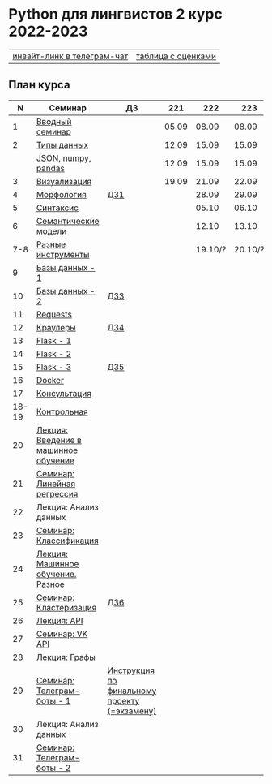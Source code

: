# Python для лингвистов 2 курс 2022-2023

<table>
  <tr>
    <td> <a href="https://t.me/+qSMpNlvxRVpmZTVi"> инвайт-линк в телеграм-чат </a> </td>
    <td> <a href="https://docs.google.com/spreadsheets/d/17giJ1Qtz3wMvfrvyA5DsQ0KCfTRaPc15eZSN2b_QcfI/edit?usp=sharing"> таблица с оценками </a> </td>
  </tr>
</table>

## План курса

| N  | Семинар     | ДЗ | 221 | 222 | 223 |
| -- | ----------- | -- | --- | --- | --- |
| 1  | [Вводный семинар](https://github.com/hse-ling-python/seminars/blob/master/intro/course_intro_2023.ipynb) | | 05.09 | 08.09 | 08.09 |
| 2  | [Типы данных](https://github.com/hse-ling-python/seminars/blob/master/data_structures/data_structures_1(1).ipynb) || 12.09 | 15.09 | 15.09 |  
|| [JSON, numpy, pandas](https://github.com/hse-ling-python/seminars/blob/master/json_data/json_1.ipynb) || 12.09 | 15.09 | 15.09 |  
| 3  | [Визуализация](https://github.com/hse-ling-python/seminars/blob/master/visualization/visualization_21.ipynb) || 19.09 | 21.09 | 22.09 | 
| 4  | [Морфология](https://github.com/hse-ling-python/seminars/blob/master/morphology/morphology_1.ipynb) | [ДЗ1](https://github.com/hse-ling-python/seminars/blob/master/homework22-23/hw1.md) |  | 28.09 | 29.09 |
| 5 | [Синтаксис](https://github.com/hse-ling-python/seminars/blob/master/UDPipe/syntax.md) | | |05.10 |06.10|
| 6  | [Семантические модели](https://github.com/hse-ling-python/seminars/blob/master/vector_models/vector_models_21_22.ipynb) |  |  | 12.10 | 13.10 | 
| 7-8  | [Разные инструменты](https://github.com/hse-ling-python/seminars/blob/master/random_compling/compling.md) | | |19.10/?| 20.10/?|
| 9 | [Базы данных - 1](https://github.com/hse-ling-python/seminars/blob/master/databases/databases_2020_1.ipynb) | ||| |
| 10  | [Базы данных - 2](https://github.com/hse-ling-python/seminars/blob/master/databases/databases_2020_2.ipynb) | [ДЗ3](https://github.com/hse-ling-python/seminars/blob/master/homework22-23/hw3.md) ||||
| 11 | [Requests](https://github.com/hse-ling-python/seminars/blob/master/html_and_requests/requests_2021.ipynb) | ||||
| 12  | [Краулеры](https://github.com/hse-ling-python/seminars/blob/master/crawlers/crawlers_1.ipynb) | [ДЗ4](https://github.com/hse-ling-python/seminars/blob/master/homework22-23/hw4.md) ||||
| 13  | [Flask - 1](https://github.com/hse-ling-python/seminars/blob/master/flask_applications/flask1.ipynb)| ||||
| 14  | [Flask - 2](https://github.com/hse-ling-python/seminars/blob/master/flask_applications/flask_2-3.md) | ||||
| 15  | [Flask - 3](https://github.com/hse-ling-python/seminars/blob/master/flask_applications/flask_2-3.md) |[ДЗ5](https://github.com/hse-ling-python/seminars/blob/master/homework22-23/hw5.md)||||
| 16  | [Docker](https://github.com/hse-ling-python/seminars/tree/master/docker) | ||||
| 17 | [Консультация](https://github.com/hse-ling-python/seminars/blob/master/KontrolnayaInstruction.md) |||||
| 18-19 | [Контрольная](https://github.com/hse-ling-python/seminars/blob/master/KontrolnayaInstruction.md) |||||
| 20  | [Лекция: Введение в машинное обучение](https://github.com/hse-ling-python/seminars/blob/master/ml/intro.ipynb) | ||||
| 21  | [Семинар: Линейная регрессия](https://github.com/hse-ling-python/seminars/blob/master/ml/Linear_Regression.ipynb) | ||||
| 22  |Лекция: Анализ данных|||||
| 23  | [Семинар: Классификация](https://github.com/hse-ling-python/seminars/blob/master/ml/classification.ipynb)| | |||
| 24  | [Лекция: Машинное обучение. Разное](https://github.com/hse-ling-python/seminars/blob/master/ml/ml_final.md) | | |||
| 25  | [Семинар: Кластеризация](https://github.com/hse-ling-python/seminars/blob/master/ml/clustering.ipynb) | [ДЗ6](https://github.com/hse-ling-python/seminars/blob/master/homework22-23/hw6/hw6.md) | |||
| 26  | [Лекция: API](https://github.com/hse-ling-python/seminars/blob/master/different_api/client-server-architecture.ipynb) | | |||
| 27  | [Семинар: VK API](https://github.com/hse-ling-python/seminars/blob/master/different_api/vk_api2021.ipynb) | | |||
| 28  | [Лекция: Графы](https://github.com/hse-ling-python/seminars/blob/master/graphs/graphs_2021.ipynb) | ||||
| 29  | [Семинар: Телеграм-боты - 1](https://github.com/hse-ling-python/seminars/tree/master/chatbots/telegram) |[Инструкция по финальному проекту (=экзамену)](https://github.com/hse-ling-python/seminars/blob/master/homework22-23/final_project_guidelines.md)||||
| 30  |Лекция: Анализ данных|||||
| 31  | [Семинар: Телеграм-боты - 2](https://github.com/hse-ling-python/seminars/tree/master/chatbots/telegram) |||||


